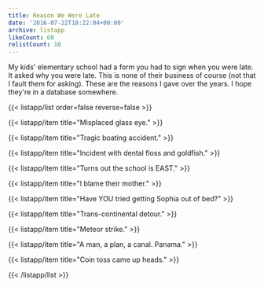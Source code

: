 ```yaml
---
title: Reason We Were Late
date: '2016-07-22T18:22:04+00:00'
archive: listapp
likeCount: 60
relistCount: 10
---
```


My kids' elementary school had a form you had to sign when you were late. It asked why you were late. This is none of their business of course (not that I fault them for asking). These are the reasons I gave over the years. I hope they're in a database somewhere.

<!--more-->

{{< listapp/list order=false reverse=false >}}

   {{< listapp/item title="Misplaced glass eye." >}}

   {{< listapp/item title="Tragic boating accident." >}}

   {{< listapp/item title="Incident with dental floss and goldfish." >}}

   {{< listapp/item title="Turns out the school is EAST." >}}

   {{< listapp/item title="I blame their mother." >}}

   {{< listapp/item title="Have YOU tried getting Sophia out of bed?" >}}

   {{< listapp/item title="Trans-continental detour." >}}

   {{< listapp/item title="Meteor strike." >}}

   {{< listapp/item title="A man, a plan, a canal. Panama." >}}

   {{< listapp/item title="Coin toss came up heads." >}}

{{< /listapp/list >}}
